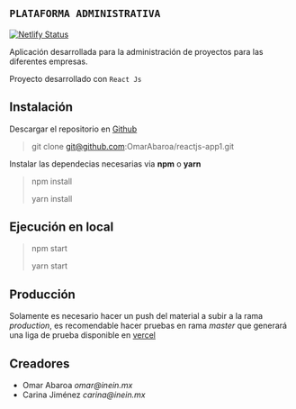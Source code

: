 ## `PLATAFORMA ADMINISTRATIVA`

<!-- [![Netlify Status](https://api.netlify.com/api/v1/badges/c94fe1d6-0bfb-4cc1-a0cc-bf3451e776f6/deploy-status)](https://app.netlify.com/sites/admin-proyectos/deploys) -->
[![Netlify Status](https://api.netlify.com/api/v1/badges/f161e2ca-6c2d-4ed0-87d4-2deb0ef7b992/deploy-status)](https://app.netlify.com/sites/cassanova/deploys)

Aplicación desarrollada para la administración de proyectos para las diferentes empresas.

Proyecto desarrollado con `React Js`

## Instalación

Descargar el repositorio en [Github](https://github.com/OmarAbaroa/reactjs-app1)

> git clone git@github.com:OmarAbaroa/reactjs-app1.git

Instalar las dependecias necesarias via __npm__ o __yarn__

> npm install
> 
> yarn install

## Ejecución en local

> npm start
>
> yarn start

## Producción

Solamente es necesario hacer un push del material a subir a la rama _production_, es recomendable hacer pruebas en rama _master_ que generará una liga de prueba disponible en [vercel](https://vercel.com/omar6/adminproyectos)

## Creadores

* Omar Abaroa _omar@inein.mx_
* Carina Jiménez _carina@inein.mx_
